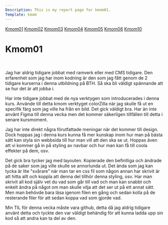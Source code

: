 ```yaml
---
Description: This is my report page for kmom01.
Template: kmom
---
```


<div class="kmom-nav kmom menu" id="my-nav">
<a href="javascript:void(0);" class="iconen" onclick="kmomNavbar()">
    <i class="fa fa-bars farg"></i>
</a>
<a href="kmom01">Kmom01</a>
<a href="kmom02">Kmom02</a>
<a href="kmom03">Kmom03</a>
<a href="kmom04">Kmom04</a>
<a href="kmom05">Kmom05</a>
<a href="kmom06">Kmom06</a>
<a href="kmom10">Kmom10</a>
</div>

<div class="kmom text">
<h1>Kmom01</h1>
<br>
<p>Jag har aldrig tidigare jobbat med ramverk eller med CMS tidigare. Den erfarenhet som jag har inom kodning är den som jag fått genom de 2 tidigare kurserna i denna utbildning på BTH. Så ska bli väldigt spännande att se hur det är att
jobba i.

Har inte tidigare jobbat med de nya verktygen som introducerades i denna kurs. Använde till detta kmom verktyget colorZilla när jag skulle få ut en specifik färg som jag ville ha från en bild. Det gick väldigt bra. Har än inte använt 
Figma till denna vecka men det kommer säkerligen tillfällen till detta i senare kursmoment.

Jag har inte direkt några förutfattade meningar när det kommer till design. Dock hoppas jag i denna kurs kunna få mer kunskap inom hur man på bästa sätt kan styla sin webbsida till hur man vill att den ska se ut. Hoppas även att vi kommer gå in på styling av navbar och hur man kan få till coola effekter på dem, osv. 

Det gick bra tycker jag med layouten. Kopierade den befintliga och ändrade på de saker som jag ville skulle se annorlunda ut. Det ända som jag kan tycka är lite "svårare" när man tar en css fil som någon annan har skrivit är att hitta allt och koppla att denna del tillhör denna styling, osv. Har man skrivit all kod själv vet du vad som går till vad och man kan snabbt och enkelt ändra på något om man skulle vilja att det ser ut på ett annat sätt.
Men man behövde bara läsa igenom filen en gång och sedan kolla på de resterande filer för att sedan koppa vad som gjorde vad.

Min TIL för denna vecka måste vara github, detta då jag aldrig tidigare använt detta och tyckte den var väldigt behändig för att kunna ladda upp sin kod så att andra kan ta del av den.</p>
</div>
